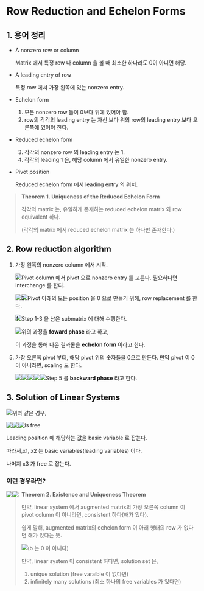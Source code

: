 # Row Reduction and Echelon Forms

## 1. 용어 정리

- A nonzero row or column

  Matrix 에서 특정 row 나 column 을 볼 때 최소한 하나라도 0이 아니면 해당.

- A leading entry of row

  특정 row 에서 가장 왼쪽에 있는 nonzero entry.

- Echelon form

  1. 모든 nonzero row 들이 0보다 위에 있어야 함.
  2. row의 각각의 leading entry 는 자신 보다 위의 row의 leading entry 보다 오른쪽에 있어야 한다.

- Reduced echelon form

  3. 각각의 nonzero row 의 leading entry 는 1.
  4. 각각의 leading 1 은, 해당 column 에서 유일한 nonzero entry.

- Pivot position

  Reduced echelon form 에서 leading entry 의 위치.

> **Theorem 1. Uniqueness of the Reduced Echelon Form**
>
> 각각의 matrix 는, 유일하게 존재하는 reduced echelon matrix 와 row equivalent 하다.
>
> (각각의 matrix 에서 reduced echelon matrix 는 하나만 존재한다.)

## 2. Row reduction algorithm

1. 가장 왼쪽의 nonzero column 에서 시작.

   <img style="float: left;" src="https://render.githubusercontent.com/render/math?math=\huge %5Cbegin%7Bbmatrix%7D%200%20%26%203%20%26%20-6%20%26%206%20%26%204%20%26%20-5%5C%5C%203%20%26%20-7%20%26%208%20%26%20-5%20%26%208%20%26%209%5C%5C%203%20%26%20-9%20%26%2012%20%26%20-9%20%26%206%20%26%2015%20%5Cend%7Bbmatrix%7D">

2. Pivot column 에서 pivot 으로 nonzero entry 를 고른다. 필요하다면 interchange 를 한다.

   <img style="float: left;" src="https://render.githubusercontent.com/render/math?math=\huge %5Cbegin%7Bbmatrix%7D%200%20%26%203%20%26%20-6%20%26%206%20%26%204%20%26%20-5%5C%5C%203%20%26%20-7%20%26%208%20%26%20-5%20%26%208%20%26%209%5C%5C%203%20%26%20-9%20%26%2012%20%26%20-9%20%26%206%20%26%2015%20%5Cend%7Bbmatrix%7D">

   <img style="float: left;" src="https://render.githubusercontent.com/render/math?math=\huge %5Cbegin%7Bbmatrix%7D%203%20%26%20-9%20%26%2012%20%26%20-9%20%26%206%20%26%2015%5C%5C%203%20%26%20-7%20%26%208%20%26%20-5%20%26%208%20%26%209%5C%5C%200%20%26%203%20%26%20-6%20%26%206%20%26%204%20%26%20-5%20%5Cend%7Bbmatrix%7D">

3. Pivot 아래의 모든 position 을 0 으로 만들기 위해, row replacement 를 한다.

   <img style="float: left;" src="https://render.githubusercontent.com/render/math?math=\huge %5Cbegin%7Bbmatrix%7D%203%20%26%20-9%20%26%2012%20%26%20-9%20%26%206%20%26%2015%5C%5C%200%20%26%202%20%26%20-4%20%26%204%20%26%202%20%26%20-6%5C%5C%200%20%26%203%20%26%20-6%20%26%206%20%26%204%20%26%20-5%20%5Cend%7Bbmatrix%7D">

4. Step 1-3 을 남은 submatrix 에 대해 수행한다.

   <img style="float: left;" src="https://render.githubusercontent.com/render/math?math=\huge %5Cbegin%7Bbmatrix%7D%203%20%26%20-9%20%26%2012%20%26%20-9%20%26%206%20%26%2015%5C%5C%200%20%26%202%20%26%20-4%20%26%204%20%26%202%20%26%20-6%5C%5C%200%20%26%200%20%26%200%20%26%200%20%26%201%20%26%204%20%5Cend%7Bbmatrix%7D">

   위의 과정을 **foward phase** 라고 하고,

   이 과정을 통해 나온 결과물을 **echelon form** 이라고 한다.

5. 가장 오른쪽 pivot 부터,  해당 pivot 위의 숫자들을 0으로 만든다. 만약 pivot 이 0이 아니라면, scaling 도 한다.

   <img style="float: left;" src="https://render.githubusercontent.com/render/math?math=\huge %5Cbegin%7Bbmatrix%7D%203%20%26%20-9%20%26%2012%20%26%20-9%20%26%206%20%26%2015%5C%5C%200%20%26%202%20%26%20-4%20%26%204%20%26%202%20%26%20-6%5C%5C%200%20%26%200%20%26%200%20%26%200%20%26%201%20%26%204%20%5Cend%7Bbmatrix%7D">

   <img style="float: left;" src="https://render.githubusercontent.com/render/math?math=\huge %5Cbegin%7Bbmatrix%7D%203%20%26%20-9%20%26%2012%20%26%20-9%20%26%200%20%26%20-9%5C%5C%200%20%26%202%20%26%20-4%20%26%204%20%26%200%20%26%20-14%5C%5C%200%20%26%200%20%26%200%20%26%200%20%26%201%20%26%204%20%5Cend%7Bbmatrix%7D">

   <img style="float: left;" src="https://render.githubusercontent.com/render/math?math=\huge %5Cbegin%7Bbmatrix%7D%203%20%26%20-9%20%26%2012%20%26%20-9%20%26%200%20%26%20-9%5C%5C%200%20%26%201%20%26%20-2%20%26%202%20%26%200%20%26%20-7%5C%5C%200%20%26%200%20%26%200%20%26%200%20%26%201%20%26%204%20%5Cend%7Bbmatrix%7D">

   <img style="float: left;" src="https://render.githubusercontent.com/render/math?math=\huge %5Cbegin%7Bbmatrix%7D%203%20%26%200%20%26%20-6%20%26%209%20%26%200%20%26%20-72%5C%5C%200%20%26%201%20%26%20-2%20%26%202%20%26%200%20%26%20-7%5C%5C%200%20%26%200%20%26%200%20%26%200%20%26%201%20%26%204%20%5Cend%7Bbmatrix%7D">

   <img style="float: left;" src="https://render.githubusercontent.com/render/math?math=\huge %5Cbegin%7Bbmatrix%7D%201%20%26%200%20%26%20-2%20%26%203%20%26%200%20%26%20-24%5C%5C%200%20%26%201%20%26%20-2%20%26%202%20%26%200%20%26%20-7%5C%5C%200%20%26%200%20%26%200%20%26%200%20%26%201%20%26%204%20%5Cend%7Bbmatrix%7D">

   Step 5 를 **backward phase** 라고 한다.

## 3. Solution of Linear Systems

<img style="float: left;" src="https://render.githubusercontent.com/render/math?math=\huge %5Cbegin%7Bbmatrix%7D%201%20%26%200%20%26%20-5%20%26%201%5C%5C%200%20%26%201%20%26%201%20%26%204%5C%5C%200%20%26%200%20%26%200%20%26%200%20%5Cend%7Bbmatrix%7D">

위와 같은 경우,

<img style="float: left;" src="https://render.githubusercontent.com/render/math?math=\huge x_1=1%2B5x_3"> 

<img style="float: left;" src="https://render.githubusercontent.com/render/math?math=\huge x_2=4-x_3">

<img style="float: left;" src="https://render.githubusercontent.com/render/math?math=\huge x_3"> is free

Leading position 에 해당하는 값을 basic variable 로 잡는다.

따라서,x1, x2 는 basic variables(leading variables) 이다.

나머지 x3 가 free 로 잡는다.

### 이런 경우라면?

<img style="float: left;" src="https://render.githubusercontent.com/render/math?math=\huge %5Cbegin%7Bbmatrix%7D%201%20%26%206%20%26%202%20%26%20-5%20%26%20-2%20%26%20-4%5C%5C%200%20%26%200%20%26%202%20%26%20-8%20%26%20-1%20%26%203%5C%5C%200%20%26%200%20%26%200%20%26%200%20%26%200%20%26%207%20%5Cend%7Bbmatrix%7D">

<img style="float: left;" src="https://render.githubusercontent.com/render/math?math=\huge 0%20%3D%207%3F">

> **Theorem 2. Existence and Uniqueness Theorem**
>
> 만약, linear system 에서 augmented matrix의 가장 오른쪽 column 이 pivot column 이 아니라면, consistent 하다(해가 있다).
>
> 쉽게 말해, augmented matrix의 echelon form 이 아래 형태의 row 가 없다면 해가 있다는 뜻.
>
> <img style="float: left;" src="https://render.githubusercontent.com/render/math?math=\huge %5Cbegin%7Bbmatrix%7D%200%20%26%20...%20%26%200%20%26%20b%20%5Cend%7Bbmatrix%7D">
>
> (b 는 0 이 아니다)
>
> 만약, linear system 이 consistent 하다면, solution set 은,
>
> 1. unique solution (free varaible 이 없다면)
> 2. infinitely many solutions (최소 하나의 free variables 가 있다면)

